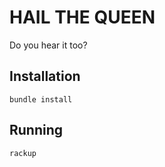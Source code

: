 # HAIL THE QUEEN

Do you hear it too?

## Installation

```
bundle install
```

## Running

```
rackup
```
